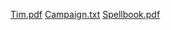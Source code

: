 [Tim.pdf](./dnd/5e/Charaters/Tim/Tim.pdf)
[Campaign.txt](./dnd/5e/Charaters/Tim/Campaign.txt)
[Spellbook.pdf](./dnd/5e/Charaters/Tim/Spellbook.pdf)
